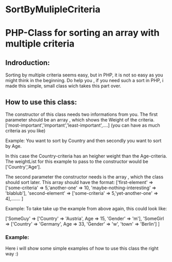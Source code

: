 # SortByMulipleCriteria
<h1>PHP-Class for sorting an array with multiple criteria</h1>

<h2>Indroduction: </h2>

Sorting by multiple criteria seems easy, but in PHP, it is not so easy as you might think
in the beginning. Do help you , if you need such a sort in PHP, i made this simple, small
class wich takes this part over.


<h2>How to use this class: </h2>

The constructor of this class needs two informations from you. The first parameter should be an array , which shows the Weight of the criteria. ['most-important','important','least-important',....] (you can have as much criteria as you like)

Example: You want to sort by Country and then secondly you want to sort by Age.

In this case the Country-criteria has an heigher weight than the Age-criteria. 
The weightList for this example to pass to the constructor would be ['Country','Age'].

The second parameter the constructor needs is the array , which the class should sort later. This array should have the format: ['first-element'   => ['some-criteria' => 5,'another-one' => 10, 'maybe-nothing-interesting' => 'blablub'],
         'second-element'  => ['some-criteria' => 5,'yet-another-one' => 4],.......
        ]
        
Example: To  take  take up the example from above again, this could look like:

['SomeGuy' => ['Country' => 'Austria', Age => 15, 'Gender' => 'm'],
 'SomeGirl => ['Country' => 'Germany', Age => 33, 'Gender' => 'w', 'town' => 'Berlin']
]

<h3>Example: </h3>

Here i will show some simple examples of how to use this class the right way :)









